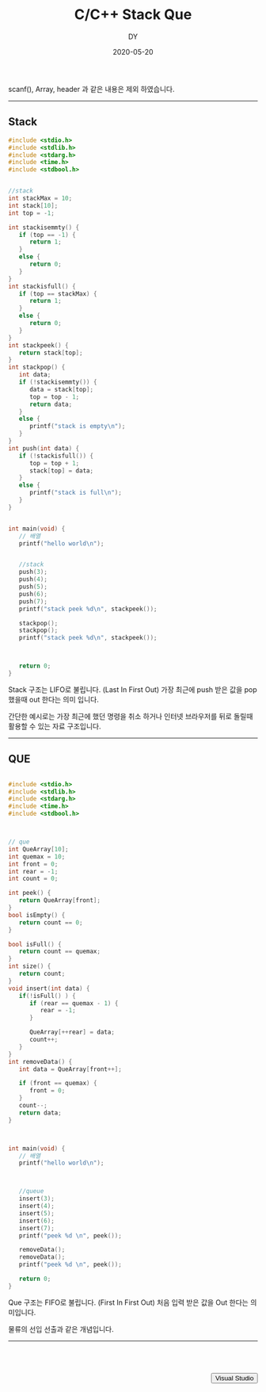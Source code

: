 ﻿---
layout: post
title:  "C/C++ Stack Que"
date:   2020-05-20
author: DY
comments: true
categories: C
---

scanf(), Array, header <include>과 같은 내용은 제외 하였습니다.

---

## Stack


~~~c++
#include <stdio.h>
#include <stdlib.h>
#include <stdarg.h>
#include <time.h>
#include <stdbool.h>


//stack
int stackMax = 10;
int stack[10];
int top = -1;

int stackisemmty() {
   if (top == -1) {
      return 1;
   }
   else {
      return 0;
   }
}
int stackisfull() {
   if (top == stackMax) {
      return 1;
   }
   else {
      return 0;
   }
}
int stackpeek() {
   return stack[top];
}
int stackpop() {
   int data;
   if (!stackisemmty()) {
      data = stack[top];
      top = top - 1;
      return data;
   }
   else {
      printf("stack is empty\n");
   }
}
int push(int data) {
   if (!stackisfull()) {
      top = top + 1;
      stack[top] = data;
   }
   else {
      printf("stack is full\n");
   }
}


int main(void) {
   // 배열
   printf("hello world\n");


   //stack
   push(3);
   push(4);
   push(5);
   push(6);
   push(7);
   printf("stack peek %d\n", stackpeek());

   stackpop();
   stackpop();
   printf("stack peek %d\n", stackpeek());



   return 0;
}
~~~

Stack 구조는 LIFO로 불립니다. (Last In First Out) 가장 최근에 push 받은 값을 pop했을때 
out 한다는 의미 입니다. 

간단한 예시로는 가장 최근에 했던 명령을 취소 하거나 인터넷 브라우저를 뒤로 돌릴때 활용할 수 있는
자료 구조입니다. 

---




## QUE

~~~ c++

#include <stdio.h>
#include <stdlib.h>
#include <stdarg.h>
#include <time.h>
#include <stdbool.h>



// que
int QueArray[10];
int quemax = 10;
int front = 0;
int rear = -1;
int count = 0;

int peek() {
   return QueArray[front];
}
bool isEmpty() {
   return count == 0;
}

bool isFull() {
   return count == quemax;
}
int size() {
   return count;
}
void insert(int data) {
   if(!isFull() ) {
      if (rear == quemax - 1) {
         rear = -1;
      }

      QueArray[++rear] = data;
      count++;
   }
}
int removeData() {
   int data = QueArray[front++];

   if (front == quemax) {
      front = 0;
   }
   count--;
   return data;
}



int main(void) {
   // 배열
   printf("hello world\n");



   //queue
   insert(3);
   insert(4);
   insert(5);
   insert(6);
   insert(7);
   printf("peek %d \n", peek());

   removeData();
   removeData();
   printf("peek %d \n", peek());

   return 0;
}

~~~

Que 구조는  FIFO로 불립니다. (First In First Out) 처음 입력 받은 값을 Out 한다는 의미입니다.

물류의 선입 선출과 같은 개념입니다.

---


<div style="height: 50px;"></div>
<div style="float: right;">
  <button onclick="location.href='https://visualstudio.microsoft.com/ko/vs/features/cplusplus/' ">Visual Studio</button> 
</div>
